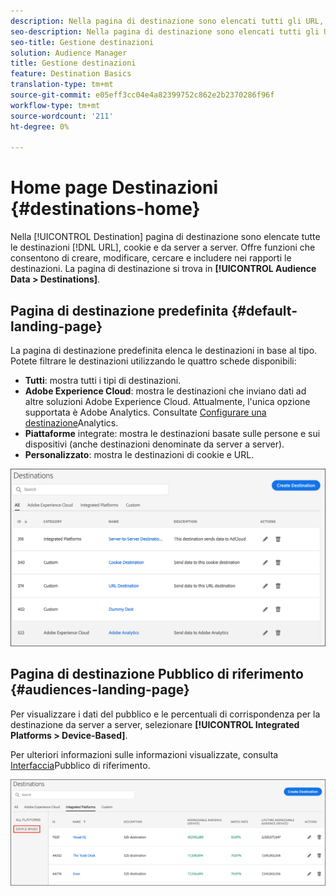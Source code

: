 ```yaml
---
description: Nella pagina di destinazione sono elencati tutti gli URL, i cookie e le destinazioni da server a server. Offre funzioni che consentono di creare, modificare, cercare e includere nei rapporti le destinazioni. La pagina di destinazione si trova in Audience Data > Destinazioni.
seo-description: Nella pagina di destinazione sono elencati tutti gli URL, i cookie e le destinazioni da server a server. Offre funzioni che consentono di creare, modificare, cercare e includere nei rapporti le destinazioni. La pagina di destinazione si trova in Audience Data > Destinazioni.
seo-title: Gestione destinazioni
solution: Audience Manager
title: Gestione destinazioni
feature: Destination Basics
translation-type: tm+mt
source-git-commit: e05eff3cc04e4a82399752c862e2b2370286f96f
workflow-type: tm+mt
source-wordcount: '211'
ht-degree: 0%

---
```




# Home page Destinazioni {#destinations-home}

Nella [!UICONTROL Destination] pagina di destinazione sono elencate tutte le destinazioni [!DNL URL], cookie e da server a server. Offre funzioni che consentono di creare, modificare, cercare e includere nei rapporti le destinazioni. La pagina di destinazione si trova in **[!UICONTROL Audience Data > Destinations]**.

## Pagina di destinazione predefinita {#default-landing-page}

<!-- destinations-home.xml -->

La pagina di destinazione predefinita elenca le destinazioni in base al tipo. Potete filtrare le destinazioni utilizzando le quattro schede disponibili:

* **Tutti**: mostra tutti i tipi di destinazioni.
* **Adobe Experience Cloud**: mostra le destinazioni che inviano dati ad altre soluzioni Adobe Experience Cloud. Attualmente, l&#39;unica opzione supportata è Adobe  Analytics. Consultate [Configurare una  destinazione](/help/using/features/destinations/create-analytics-destination.md)Analytics.
* **Piattaforme** integrate: mostra le destinazioni basate sulle persone e sui dispositivi (anche destinazioni denominate da server a server).
* **Personalizzato**: mostra le destinazioni di cookie e URL.


![](assets/destinations-landing.png)

## Pagina di destinazione Pubblico di riferimento {#audiences-landing-page}

Per visualizzare i dati del pubblico e le percentuali di corrispondenza per la destinazione da server a server, selezionare **[!UICONTROL Integrated Platforms > Device-Based]**.

Per ulteriori informazioni sulle informazioni visualizzate, consulta [Interfaccia](/help/using/features/addressable-audiences.md#addressable-audience-interface)Pubblico di riferimento.

![](/help/using/features/assets/addressable-audiences-landing.png)